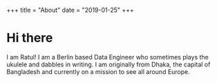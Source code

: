 +++
title = "About"
date = "2019-01-25"
+++

# Hi there

I am Ratul! I am a Berlin based Data Engineer who sometimes plays the ukulele and dabbles in writing. I am originally from Dhaka, the capital of Bangladesh and currently on a mission to see all around Europe.